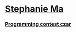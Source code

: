 # [Stephanie Ma](mailto:ym363@cornell.edu)

### [Programming contest czar](../projects/programming)
